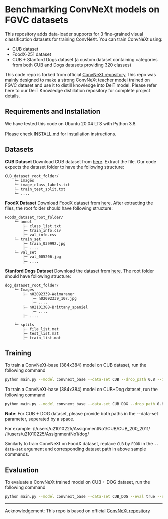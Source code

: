 # Benchmarking ConvNeXt models on FGVC datasets

This repository adds data-loader supports for 3 fine-grained visual classification datasets for training ConvNeXt. You can train ConvNeXt using:
<ul>
  <li>
    CUB dataset
  </li>
    <li>
    FoodX-251 dataset
  </li>
    <li>
    CUB + Stanford Dogs dataset (a custom dataset containing categories from both CUB and Dogs datasets providing 320 classes)
    </li>
  </ul>
  
This code repo is forked from official [ConvNeXt repository](https://github.com/facebookresearch/ConvNeXt)
This repo was mainly designed to make a strong ConvNeXt teacher model trained on FGVC dataset and use it to distill knowledge into DeiT model. Please refer here to our DeiT Knowledge distillation repository for complete project details.

## Requirements and Installation
We have tested this code on Ubuntu 20.04 LTS with Python 3.8. 

Please check [INSTALL.md](INSTALL.md) for installation instructions.

## Datasets

<b> CUB Dataset </b>
Download CUB dataset from [here](https://drive.google.com/file/d/1hbzc_P1FuxMkcabkgn9ZKinBwW683j45/view). Extract the file. Our code expects the dataset folder to have the following structure:

```
CUB_dataset_root_folder/
    └─ images
    └─ image_class_labels.txt
    └─ train_test_split.txt
    └─ ....
```
<b> FoodX Dataset </b>
Download FoodX dataset from [here](https://github.com/karansikka1/iFood_2019). After extracting the files, the root folder should have following structure:

```
FoodX_dataset_root_folder/
    └─ annot
        ├─ class_list.txt
        ├─ train_info.csv
        ├─ val_info.csv
    └─ train_set
        ├─ train_039992.jpg
        ├─ ....
    └─ val_set
        ├─ val_005206.jpg
        ├─ ....
```

<b> Stanford Dogs Dataset </b>
Download the dataset from [here](http://vision.stanford.edu/aditya86/ImageNetDogs/). The root folder should have following structure:

```
dog_dataset_root_folder/
    └─ Images
        ├─ n02092339-Weimaraner
            ├─ n02092339_107.jpg
            ├─ ....
        ├─ n02101388-Brittany_spaniel
            ├─ ....
        ├─ ....
        
    └─ splits
        ├─ file_list.mat
        ├─ test_list.mat
        ├─ train_list.mat

```


## Training 


To train a ConvNeXt-base (384x384) model on CUB dataset, run the following command
```bash
python main.py --model convnext_base --data-set CUB --drop_path 0.8 --input_size 384 --batch_size 16 --lr 5e-5 --update_freq 2 --warmup_epochs 0 --epochs 60 --weight_decay 1e-8  --layer_decay 0.7 --head_init_scale 0.001 --cutmix 0 --mixup 0 --output_dir /path/to/save/checkpoints --finetune /path/to/convnext/pretrained/imagenet/weights.pth --data-path /path/to/dataset
```

To train a ConvNeXt-base (384x384) model on CUB+Dog dataset, run the following command
```bash
python main.py --model convnext_base --data-set CUB_DOG --drop_path 0.8 --input_size 384 --batch_size 16 --lr 5e-5 --update_freq 2 --warmup_epochs 0 --epochs 60 --weight_decay 1e-8  --layer_decay 0.7 --head_init_scale 0.001 --cutmix 0 --mixup 0 --output_dir /path/to/save/checkpoints --finetune /path/to/convnext/pretrained/imagenet/weights.pth --data-path /path/to/CUB/and/Dog/dataset/seperated/by/space
```

<b>Note</b>: For CUB + DOG dataset, please provide both paths in the --data-set parameter, seperated by a space.

For example: /l/users/u21010225/AssignmentNo1/CUB/CUB_200_2011/ /l/users/u21010225/AssignmentNo1/dog/

Similarly to train ConvNeXt on FoodX dataset, replace  ```CUB``` by ```FOOD``` in the ```--data-set``` argument and corresponding dataset path in above sample commands.

## Evaluation
To evaluate a ConvNeXt trained model on CUB + DOG dataset, run the following command

```bash
python main.py --model convnext_base --data-set CUB_DOG --eval true --resume /path/to/trained/model --input_size 384 --drop_path 0.2 --data_path /path/to/CUB/and/Dog/dataset/seperated/by/space
```

--- 
Acknowledgement:
This repo is based on official [ConvNeXt repository](https://github.com/facebookresearch/ConvNeXt)

